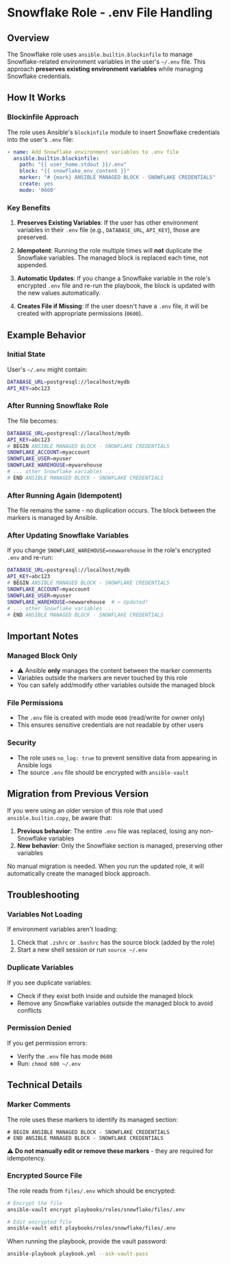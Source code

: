 # Snowflake Role - .env File Handling

## Overview

The Snowflake role uses `ansible.builtin.blockinfile` to manage Snowflake-related environment variables in the user's `~/.env` file. This approach **preserves existing environment variables** while managing Snowflake credentials.

## How It Works

### Blockinfile Approach

The role uses Ansible's `blockinfile` module to insert Snowflake credentials into the user's `.env` file:

```yaml
- name: Add Snowflake environment variables to .env file
  ansible.builtin.blockinfile:
    path: "{{ user_home.stdout }}/.env"
    block: "{{ snowflake_env_content }}"
    marker: "# {mark} ANSIBLE MANAGED BLOCK - SNOWFLAKE CREDENTIALS"
    create: yes
    mode: '0600'
```

### Key Benefits

1. **Preserves Existing Variables**: If the user has other environment variables in their `.env` file (e.g., `DATABASE_URL`, `API_KEY`), those are preserved.

2. **Idempotent**: Running the role multiple times will **not** duplicate the Snowflake variables. The managed block is replaced each time, not appended.

3. **Automatic Updates**: If you change a Snowflake variable in the role's encrypted `.env` file and re-run the playbook, the block is updated with the new values automatically.

4. **Creates File if Missing**: If the user doesn't have a `.env` file, it will be created with appropriate permissions (`0600`).

## Example Behavior

### Initial State
User's `~/.env` might contain:
```bash
DATABASE_URL=postgresql://localhost/mydb
API_KEY=abc123
```

### After Running Snowflake Role
The file becomes:
```bash
DATABASE_URL=postgresql://localhost/mydb
API_KEY=abc123
# BEGIN ANSIBLE MANAGED BLOCK - SNOWFLAKE CREDENTIALS
SNOWFLAKE_ACCOUNT=myaccount
SNOWFLAKE_USER=myuser
SNOWFLAKE_WAREHOUSE=mywarehouse
# ... other Snowflake variables ...
# END ANSIBLE MANAGED BLOCK - SNOWFLAKE CREDENTIALS
```

### After Running Again (Idempotent)
The file remains the same - no duplication occurs. The block between the markers is managed by Ansible.

### After Updating Snowflake Variables
If you change `SNOWFLAKE_WAREHOUSE=newwarehouse` in the role's encrypted `.env` and re-run:
```bash
DATABASE_URL=postgresql://localhost/mydb
API_KEY=abc123
# BEGIN ANSIBLE MANAGED BLOCK - SNOWFLAKE CREDENTIALS
SNOWFLAKE_ACCOUNT=myaccount
SNOWFLAKE_USER=myuser
SNOWFLAKE_WAREHOUSE=newwarehouse  # ← Updated!
# ... other Snowflake variables ...
# END ANSIBLE MANAGED BLOCK - SNOWFLAKE CREDENTIALS
```

## Important Notes

### Managed Block Only
- ⚠️ Ansible **only** manages the content between the marker comments
- Variables outside the markers are never touched by this role
- You can safely add/modify other variables outside the managed block

### File Permissions
- The `.env` file is created with mode `0600` (read/write for owner only)
- This ensures sensitive credentials are not readable by other users

### Security
- The role uses `no_log: true` to prevent sensitive data from appearing in Ansible logs
- The source `.env` file should be encrypted with `ansible-vault`

## Migration from Previous Version

If you were using an older version of this role that used `ansible.builtin.copy`, be aware that:

1. **Previous behavior**: The entire `.env` file was replaced, losing any non-Snowflake variables
2. **New behavior**: Only the Snowflake section is managed, preserving other variables

No manual migration is needed. When you run the updated role, it will automatically create the managed block approach.

## Troubleshooting

### Variables Not Loading
If environment variables aren't loading:
1. Check that `.zshrc` or `.bashrc` has the source block (added by the role)
2. Start a new shell session or run `source ~/.env`

### Duplicate Variables
If you see duplicate variables:
- Check if they exist both inside and outside the managed block
- Remove any Snowflake variables outside the managed block to avoid conflicts

### Permission Denied
If you get permission errors:
- Verify the `.env` file has mode `0600`
- Run: `chmod 600 ~/.env`

## Technical Details

### Marker Comments
The role uses these markers to identify its managed section:
```
# BEGIN ANSIBLE MANAGED BLOCK - SNOWFLAKE CREDENTIALS
# END ANSIBLE MANAGED BLOCK - SNOWFLAKE CREDENTIALS
```

⚠️ **Do not manually edit or remove these markers** - they are required for idempotency.

### Encrypted Source File
The role reads from `files/.env` which should be encrypted:
```bash
# Encrypt the file
ansible-vault encrypt playbooks/roles/snowflake/files/.env

# Edit encrypted file
ansible-vault edit playbooks/roles/snowflake/files/.env
```

When running the playbook, provide the vault password:
```bash
ansible-playbook playbook.yml --ask-vault-pass
```

